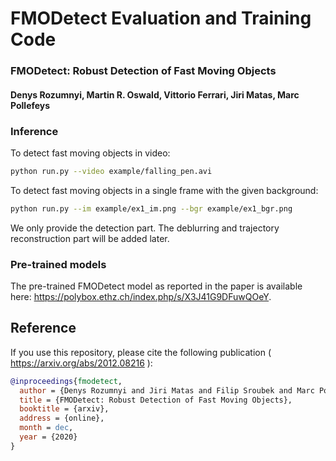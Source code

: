 # FMODetect Evaluation and Training Code 

### FMODetect: Robust Detection of Fast Moving Objects
#### Denys Rozumnyi, Martin R. Oswald, Vittorio Ferrari, Jiri Matas, Marc Pollefeys

### Inference
To detect fast moving objects in video:
```bash
python run.py --video example/falling_pen.avi
```

To detect fast moving objects in a single frame with the given background:
```bash
python run.py --im example/ex1_im.png --bgr example/ex1_bgr.png
```

We only provide the detection part. The deblurring and trajectory reconstruction part will be added later.

### Pre-trained models

The pre-trained FMODetect model as reported in the paper is available here: https://polybox.ethz.ch/index.php/s/X3J41G9DFuwQOeY.

Reference
------------
If you use this repository, please cite the following publication ( https://arxiv.org/abs/2012.08216 ):

```bibtex
@inproceedings{fmodetect,
  author = {Denys Rozumnyi and Jiri Matas and Filip Sroubek and Marc Pollefeys and Martin R. Oswald},
  title = {FMODetect: Robust Detection of Fast Moving Objects},
  booktitle = {arxiv},
  address = {online},
  month = dec,
  year = {2020}
}
```
